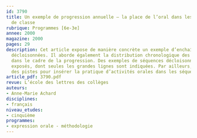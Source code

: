 ```yaml
---
id: 3790
title: Un exemple de progression annuelle – la place de l’oral dans les activités
  de classe 
rubrique: Programmes [6e-3e]
annee: 2000
magazine: 2000
pages: 29
description: Cet article expose de manière concrète un exemple d’enchaînement de séquences
  décloisonnées. Il aborde également la distribution chronologique des séquences retenues
  dans le cadre de la progression. Des exemples de séquences décloisonnées sont ensuite
  exposés, dont seules les grandes lignes sont indiquées. Par ailleurs, l’étude suggère
  des pistes pour insérer la pratique d’activités orales dans les séquences.
article_pdf: 3790.pdf
revue: L’école des lettres des collèges
auteurs:
- Anne-Marie Achard
disciplines:
- français
niveau_etudes:
- cinquième
programmes:
- expression orale - méthodologie
---
```

